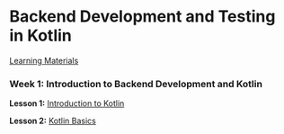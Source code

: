 # Backend Development and Testing in Kotlin

[Learning Materials](https://monika-protivova-backend-development.github.io/presentations)

### Week 1: Introduction to Backend Development and Kotlin

**Lesson 1:** 
[Introduction to Kotlin](https://monika-protivova-backend-development.github.io/presentations/lesson1-introduction-to-kotlin)

**Lesson 2:** 
[Kotlin Basics](https://monika-protivova-backend-development.github.io/presentations/lesson2-kotlin-basics)

[//]: # (Lesson 3: [Kotlin Functions and Lambdas]&#40;https://monika-protivova-backend-development.github.io/presentations/lesson3-kotlin-functions-and-lambdas&#41;)
[//]: # (Lesson 4: [Kotlin Collections]&#40;https://monika-protivova-backend-development.github.io/presentations/lesson4-kotlin-collections&#41;)
[//]: # (Lesson 5: [Kotlin Object-Oriented Programming]&#40;https://monika-protivova-backend-development.github.io/presentations/lesson5-kotlin-oop&#41;)
[//]: # (Lesson 6: [Kotlin Functional Programming]&#40;https://monika-protivova-backend-development.github.io/presentations/lesson6-kotlin-functional-programming&#41;)
[//]: # (Lesson 7: [Kotlin Concurrency]&#40;https://monika-protivova-backend-development.github.io/presentations/lesson7-kotlin-concurrency&#41;)
[//]: # (Lesson 8: [Kotlin Testing]&#40;https://monika-protivova-backend-development.github.io/presentations/lesson8-kotlin-testing&#41;)
[//]: # (Lesson 9: [Kotlin Coroutines]&#40;https://monika-protivova-backend-development.github.io/presentations/lesson9-kotlin-coroutines&#41;)
[//]: # (Lesson 10: [Kotlin Serialization]&#40;https://monika-protivova-backend-development.github.io/presentations/lesson10-kotlin-serialization&#41;)
[//]: # (Lesson 11: [Kotlin Networking]&#40;https://monika-protivova-backend-development.github.io/presentations/lesson11-kotlin-networking&#41;)
[//]: # (Lesson 12: [Kotlin Database Access]&#40;https://monika-protivova-backend-development.github.io/presentations/lesson12-kotlin-database-access&#41;)
